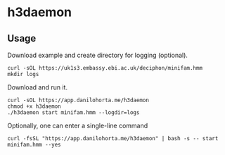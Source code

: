 # h3daemon

## Usage

Download example and create directory for logging (optional).

```
curl -sOL https://uk1s3.embassy.ebi.ac.uk/deciphon/minifam.hmm
mkdir logs
```

Download and run it.

```
curl -sOL https://app.danilohorta.me/h3daemon
chmod +x h3daemon
./h3daemon start minifam.hmm --logdir=logs
```

Optionally, one can enter a single-line command

```
curl -fsSL "https://app.danilohorta.me/h3daemon" | bash -s -- start minifam.hmm --yes
```
